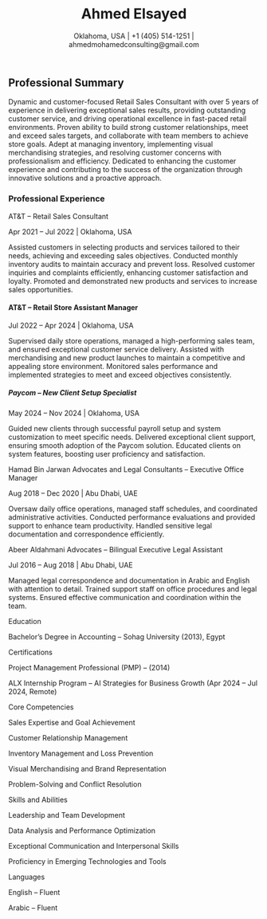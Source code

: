</head>
<body>
    <header>
        <h1>Ahmed Elsayed</h1>
        <p>Oklahoma, USA | +1 (405) 514-1251 | ahmedmohamedconsulting@gmail.com</p>
    </header>
    <section>
        <h2>Professional Summary</h2>
        <p>Dynamic and customer-focused Retail Sales Consultant with over 5 years of experience in delivering exceptional sales results, providing outstanding customer service, and driving operational excellence in fast-paced retail environments. Proven ability to build strong customer relationships, meet and exceed sales targets, and collaborate with team members to achieve store goals. Adept at managing inventory, implementing visual merchandising strategies, and resolving customer concerns with professionalism and efficiency. Dedicated to enhancing the customer experience and contributing to the success of the organization through innovative solutions and a proactive approach.</p>
    </header>
    <section>
    <h3>Professional Experience</h3>
 <p>AT&T – Retail Sales Consultant <p>
 <p>Apr 2021 – Jul 2022 | Oklahoma, USA <p>
 <p>Assisted customers in selecting products and services tailored to their needs, achieving and exceeding sales objectives.
Conducted monthly inventory audits to maintain accuracy and prevent loss.
Resolved customer inquiries and complaints efficiently, enhancing customer satisfaction and loyalty.
Promoted and demonstrated new products and services to increase sales opportunities.</p>
   </header>
   <section>
<h4>AT&T – Retail Store Assistant Manager</h4>
<p>Jul 2022 – Apr 2024 | Oklahoma, USA</p>
<p>Supervised daily store operations, managed a high-performing sales team, and ensured exceptional customer service delivery.
Assisted with merchandising and new product launches to maintain a competitive and appealing store environment.
Monitored sales performance and implemented strategies to meet and exceed objectives consistently.</p>
   </header>
   <section>
   <h5>Paycom – New Client Setup Specialist</h5>
<p>May 2024 – Nov 2024 | Oklahoma, USA<p>
<p>Guided new clients through successful payroll setup and system customization to meet specific needs.
Delivered exceptional client support, ensuring smooth adoption of the Paycom solution.
Educated clients on system features, boosting user proficiency and satisfaction.</p>
<p>Hamad Bin Jarwan Advocates and Legal Consultants – Executive Office Manager<p>
<p>Aug 2018 – Dec 2020 | Abu Dhabi, UAE<p>
<p>Oversaw daily office operations, managed staff schedules, and coordinated administrative activities.
Conducted performance evaluations and provided support to enhance team productivity.
Handled sensitive legal documentation and correspondence efficiently.</p>
<p>Abeer Aldahmani Advocates – Bilingual Executive Legal Assistant<p>
<p>Jul 2016 – Aug 2018 | Abu Dhabi, UAE<p>
<p>Managed legal correspondence and documentation in Arabic and English with attention to detail.
Trained support staff on office procedures and legal systems.
Ensured effective communication and coordination within the team.</p>
<p>Education<p>
<p>Bachelor’s Degree in Accounting – Sohag University (2013), Egypt</p>
<p>Certifications<p>
<p>Project Management Professional (PMP) – (2014)<p>
<p>ALX Internship Program – AI Strategies for Business Growth (Apr 2024 – Jul 2024, Remote)</p>
<p>Core Competencies<p>
<p>Sales Expertise and Goal Achievement<p>
<p>Customer Relationship Management<p>
<p>Inventory Management and Loss Prevention<p>
<p>Visual Merchandising and Brand Representation<p>
<p>Problem-Solving and Conflict Resolution</p>
<p>Skills and Abilities<p>
<p>Leadership and Team Development<p>
<p>Data Analysis and Performance Optimization<p>
<p>Exceptional Communication and Interpersonal Skills<p>
<p>Proficiency in Emerging Technologies and Tools</p>
<p>Languages<p>
<p>English – Fluent<p>
<p>Arabic – Fluent</p>
</body>
</html>
